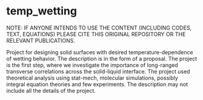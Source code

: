 # temp_wetting
NOTE: IF ANYONE INTENDS TO USE THE CONTENT (INCLUDING CODES, TEXT, EQUATIONS) PLEASE CITE THIS ORIGINAL REPOSITORY OR THE RELEVANT PUBLICATIONS.

Project for designing solid surfaces with desired temperature-dependence of wetting behavior.
The description is in the form of a proposal.
The project is the first step, where we investigate the importance of long-ranged transverse correlations across the solid-liquid interface.
The project used theoretical analysis using stat-mech, molecular simulations, possibly integral equation theories and few experiments.
The description may not include all the details of the project.
